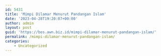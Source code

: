 ```yaml
---
id: 5431
title: 'Mimpi Dilamar Menurut Pandangan Islam'
date: '2023-04-28T19:20:07+00:00'
author: admin
layout: post
guid: 'https://bos.awn.biz.id/mimpi-dilamar-menurut-pandangan-islam/'
permalink: /mimpi-dilamar-menurut-pandangan-islam/
categories:
    - Uncategorized
---
```


